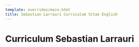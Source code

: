 ```yaml
---
template: overrides/main.html
title: Sebastian Larrauri Curriculum Vitae English
---
```

# Curriculum Sebastian Larrauri 
